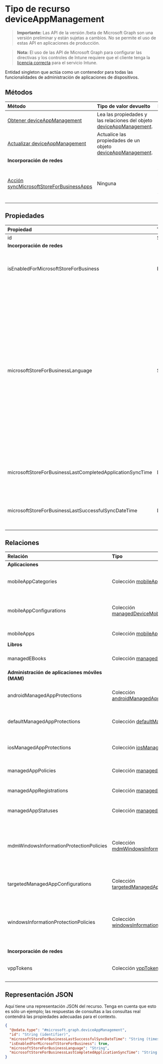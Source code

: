 # <a name="deviceappmanagement-resource-type"></a>Tipo de recurso deviceAppManagement

> **Importante:** Las API de la versión /beta de Microsoft Graph son una versión preliminar y están sujetas a cambios. No se permite el uso de estas API en aplicaciones de producción.

> **Nota:** El uso de las API de Microsoft Graph para configurar las directivas y los controles de Intune requiere que el cliente tenga la [licencia correcta](https://go.microsoft.com/fwlink/?linkid=839381) para el servicio Intune.

Entidad singleton que actúa como un contenedor para todas las funcionalidades de administración de aplicaciones de dispositivos.
## <a name="methods"></a>Métodos
|Método|Tipo de valor devuelto|Descripción|
|:---|:---|:---|
|[Obtener deviceAppManagement](../api/intune_shared_deviceappmanagement_get.md)|Lea las propiedades y las relaciones del objeto [deviceAppManagement](../resources/intune_shared_deviceappmanagement.md).|
|[Actualizar deviceAppManagement](../api/intune_shared_deviceappmanagement_update.md)|Actualice las propiedades de un objeto [deviceAppManagement](../resources/intune_shared_deviceappmanagement.md).|
|**Incorporación de redes**|
|[Acción syncMicrosoftStoreForBusinessApps](../api/intune_shared_deviceappmanagement_syncmicrosoftstoreforbusinessapps.md)|Ninguna|Sincroniza la cuenta de Intune con Microsoft Store para Empresas|

## <a name="properties"></a>Propiedades
|Propiedad|Tipo|Descripción|
|:---|:---|:---|
|id|String|Clave de la entidad.|
|**Incorporación de redes**|
|isEnabledForMicrosoftStoreForBusiness|Booleano|Indica si la cuenta está habilitada para la sincronización de aplicaciones de Microsoft Store para Empresas.|
|microsoftStoreForBusinessLanguage|String|Información local que se usa para sincronizar las aplicaciones de Microsoft Store para Empresas. Referencias culturales que son específicas de un país o región. Los nombres de dichas referencias culturales siguen RFC 4646 (Windows Vista y versiones posteriores). El formato es <languagecode2>-<country/regioncode2>, donde <languagecode2> es un código de dos letras en minúsculas proveniente de ISO 639-1 y <country/regioncode2> es un código de dos letras en mayúsculas derivado de ISO 3166. Por ejemplo, en-US para inglés (Estados Unidos) es una referencia cultural específica.|
|microsoftStoreForBusinessLastCompletedApplicationSyncTime|DateTimeOffset|La última vez que se completó una sincronización de aplicaciones desde Microsoft Store para Empresas.|
|microsoftStoreForBusinessLastSuccessfulSyncDateTime|DateTimeOffset|Última vez que se sincronizaron correctamente las aplicaciones de Microsoft Store para Empresas en la cuenta.|

## <a name="relationships"></a>Relaciones
|Relación|Tipo|Descripción|
|:---|:---|:---|
|**Aplicaciones**|
|mobileAppCategories|Colección [mobileAppCategory](../resources/intune_apps_mobileappcategory.md)|Las categorías de las aplicaciones para móviles.|
|mobileAppConfigurations|Colección [managedDeviceMobileAppConfiguration](../resources/intune_apps_manageddevicemobileappconfiguration.md)|La configuración de aplicaciones móviles para dispositivo administrado.|
|mobileApps|Colección [mobileApp](../resources/intune_apps_mobileapp.md)|Las aplicaciones móviles.|
|**Libros**|
|managedEBooks|Colección [managedEBook](../resources/intune_books_managedebook.md)|El libro electrónico Managed.|
|**Administración de aplicaciones móviles (MAM)**|
|androidManagedAppProtections|Colección [androidManagedAppProtection](../resources/intune_mam_androidmanagedappprotection.md)|Directivas de aplicaciones administradas de Android.|
|defaultManagedAppProtections|Colección [defaultManagedAppProtection](../resources/intune_mam_defaultmanagedappprotection.md)|Directivas de aplicaciones administradas predeterminadas.|
|iosManagedAppProtections|Colección [iosManagedAppProtection](../resources/intune_mam_iosmanagedappprotection.md)|Directivas de aplicaciones administradas de iOS.|
|managedAppPolicies|Colección [managedAppPolicy](../resources/intune_mam_managedapppolicy.md)|Directivas de aplicaciones administradas.|
|managedAppRegistrations|Colección [managedAppRegistration](../resources/intune_mam_managedappregistration.md)|Los registros de aplicaciones administradas.|
|managedAppStatuses|Colección [managedAppStatus](../resources/intune_mam_managedappstatus.md)|Los estados de aplicaciones administradas.|
|mdmWindowsInformationProtectionPolicies|Colección [mdmWindowsInformationProtectionPolicy](../resources/intune_mam_mdmwindowsinformationprotectionpolicy.md)|Windows Information Protection para las aplicaciones que se ejecutan en dispositivos inscritos en MDM.|
|targetedManagedAppConfigurations|Colección [targetedManagedAppConfiguration](../resources/intune_mam_targetedmanagedappconfiguration.md)|Configuraciones de aplicaciones administradas dirigidas.|
|windowsInformationProtectionPolicies|Colección [windowsInformationProtectionPolicy](../resources/intune_mam_windowsinformationprotectionpolicy.md)|Windows Information Protection para las aplicaciones que se ejecutan en dispositivos no inscritos en MDM.|
|**Incorporación de redes**|
|vppTokens|Colección [vppToken](../resources/intune_onboarding_vpptoken.md)|Enumera los token Vpp para esta organización.|

## <a name="json-representation"></a>Representación JSON
Aquí tiene una representación JSON del recurso.  Tenga en cuenta que esto es sólo un ejemplo; las respuestas de consultas a las consultas real contendrá las propiedades adecuadas para el contexto.  
<!-- {
  "blockType": "resource",
  "keyProperty": "id",
  "baseType": "microsoft.graph.entity",
  "@odata.type": "microsoft.graph.deviceAppManagement"
}
-->
``` json
{
  "@odata.type": "#microsoft.graph.deviceAppManagement",
  "id": "String (identifier)",
  "microsoftStoreForBusinessLastSuccessfulSyncDateTime": "String (timestamp)",
  "isEnabledForMicrosoftStoreForBusiness": true,
  "microsoftStoreForBusinessLanguage": "String",
  "microsoftStoreForBusinessLastCompletedApplicationSyncTime": "String (timestamp)"
}
```




